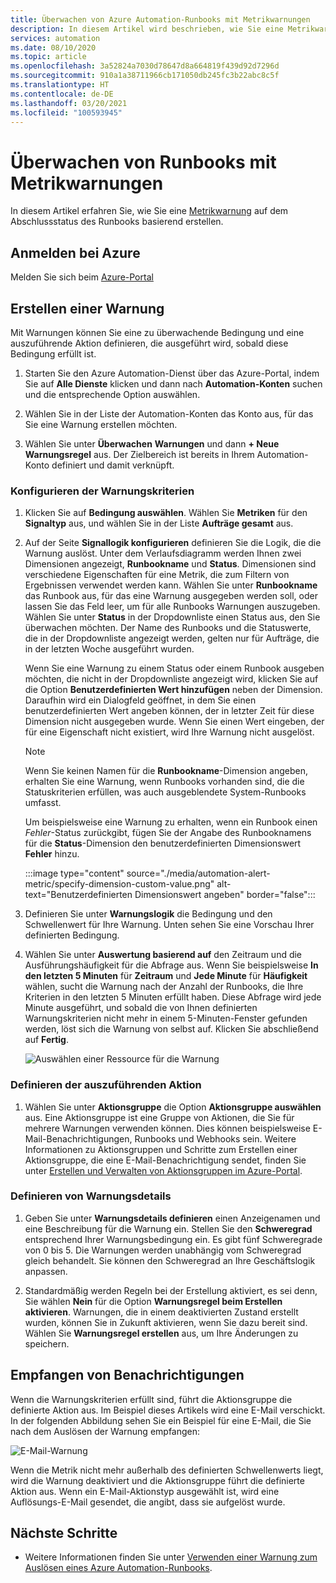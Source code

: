 ```yaml
---
title: Überwachen von Azure Automation-Runbooks mit Metrikwarnungen
description: In diesem Artikel wird beschrieben, wie Sie eine Metrikwarnung auf dem Abschlussstatus des Runbooks basierend einrichten.
services: automation
ms.date: 08/10/2020
ms.topic: article
ms.openlocfilehash: 3a52824a7030d78647d8a664819f439d92d7296d
ms.sourcegitcommit: 910a1a38711966cb171050db245fc3b22abc8c5f
ms.translationtype: HT
ms.contentlocale: de-DE
ms.lasthandoff: 03/20/2021
ms.locfileid: "100593945"
---
```

# <a name="monitor-runbooks-with-metric-alerts"></a>Überwachen von Runbooks mit Metrikwarnungen

In diesem Artikel erfahren Sie, wie Sie eine [Metrikwarnung](../azure-monitor/alerts/alerts-metric-overview.md) auf dem Abschlussstatus des Runbooks basierend erstellen.

## <a name="sign-in-to-azure"></a>Anmelden bei Azure

Melden Sie sich beim [Azure-Portal](https://portal.azure.com)

## <a name="create-alert"></a>Erstellen einer Warnung

Mit Warnungen können Sie eine zu überwachende Bedingung und eine auszuführende Aktion definieren, die ausgeführt wird, sobald diese Bedingung erfüllt ist.

1. Starten Sie den Azure Automation-Dienst über das Azure-Portal, indem Sie auf **Alle Dienste** klicken und dann nach **Automation-Konten** suchen und die entsprechende Option auswählen.

2. Wählen Sie in der Liste der Automation-Konten das Konto aus, für das Sie eine Warnung erstellen möchten. 

3. Wählen Sie unter **Überwachen** **Warnungen** und dann **+ Neue Warnungsregel** aus. Der Zielbereich ist bereits in Ihrem Automation-Konto definiert und damit verknüpft.

### <a name="configure-alert-criteria"></a>Konfigurieren der Warnungskriterien

1. Klicken Sie auf **Bedingung auswählen**. Wählen Sie **Metriken** für den **Signaltyp** aus, und wählen Sie in der Liste **Aufträge gesamt** aus.

2. Auf der Seite **Signallogik konfigurieren** definieren Sie die Logik, die die Warnung auslöst. Unter dem Verlaufsdiagramm werden Ihnen zwei Dimensionen angezeigt, **Runbookname** und **Status**. Dimensionen sind verschiedene Eigenschaften für eine Metrik, die zum Filtern von Ergebnissen verwendet werden kann. Wählen Sie unter **Runbookname** das Runbook aus, für das eine Warnung ausgegeben werden soll, oder lassen Sie das Feld leer, um für alle Runbooks Warnungen auszugeben. Wählen Sie unter **Status** in der Dropdownliste einen Status aus, den Sie überwachen möchten. Der Name des Runbooks und die Statuswerte, die in der Dropdownliste angezeigt werden, gelten nur für Aufträge, die in der letzten Woche ausgeführt wurden.

   Wenn Sie eine Warnung zu einem Status oder einem Runbook ausgeben möchten, die nicht in der Dropdownliste angezeigt wird, klicken Sie auf die Option **Benutzerdefinierten Wert hinzufügen** neben der Dimension. Daraufhin wird ein Dialogfeld geöffnet, in dem Sie einen benutzerdefinierten Wert angeben können, der in letzter Zeit für diese Dimension nicht ausgegeben wurde. Wenn Sie einen Wert eingeben, der für eine Eigenschaft nicht existiert, wird Ihre Warnung nicht ausgelöst.

   > [!NOTE]
   > Wenn Sie keinen Namen für die **Runbookname**-Dimension angeben, erhalten Sie eine Warnung, wenn Runbooks vorhanden sind, die die Statuskriterien erfüllen, was auch ausgeblendete System-Runbooks umfasst.

    Um beispielsweise eine Warnung zu erhalten, wenn ein Runbook einen _Fehler_-Status zurückgibt, fügen Sie der Angabe des Runbooknamens für die **Status**-Dimension den benutzerdefinierten Dimensionswert **Fehler** hinzu.

    :::image type="content" source="./media/automation-alert-metric/specify-dimension-custom-value.png" alt-text="Benutzerdefinierten Dimensionswert angeben" border="false":::

3. Definieren Sie unter **Warnungslogik** die Bedingung und den Schwellenwert für Ihre Warnung. Unten sehen Sie eine Vorschau Ihrer definierten Bedingung.

4. Wählen Sie unter **Auswertung basierend auf** den Zeitraum und die Ausführungshäufigkeit für die Abfrage aus. Wenn Sie beispielsweise **In den letzten 5 Minuten** für **Zeitraum** und **Jede Minute** für **Häufigkeit** wählen, sucht die Warnung nach der Anzahl der Runbooks, die Ihre Kriterien in den letzten 5 Minuten erfüllt haben. Diese Abfrage wird jede Minute ausgeführt, und sobald die von Ihnen definierten Warnungskriterien nicht mehr in einem 5-Minuten-Fenster gefunden werden, löst sich die Warnung von selbst auf. Klicken Sie abschließend auf **Fertig**.

   ![Auswählen einer Ressource für die Warnung](./media/automation-alert-activity-log/configure-signal-logic.png)

### <a name="define-the-action-to-take"></a>Definieren der auszuführenden Aktion

1. Wählen Sie unter **Aktionsgruppe** die Option **Aktionsgruppe auswählen** aus. Eine Aktionsgruppe ist eine Gruppe von Aktionen, die Sie für mehrere Warnungen verwenden können. Dies können beispielsweise E-Mail-Benachrichtigungen, Runbooks und Webhooks sein. Weitere Informationen zu Aktionsgruppen und Schritte zum Erstellen einer Aktionsgruppe, die eine E-Mail-Benachrichtigung sendet, finden Sie unter [Erstellen und Verwalten von Aktionsgruppen im Azure-Portal](../azure-monitor/alerts/action-groups.md).

### <a name="define-alert-details"></a>Definieren von Warnungsdetails

1. Geben Sie unter **Warnungsdetails definieren** einen Anzeigenamen und eine Beschreibung für die Warnung ein. Stellen Sie den **Schweregrad** entsprechend Ihrer Warnungsbedingung ein. Es gibt fünf Schweregrade von 0 bis 5. Die Warnungen werden unabhängig vom Schweregrad gleich behandelt. Sie können den Schweregrad an Ihre Geschäftslogik anpassen.

1. Standardmäßig werden Regeln bei der Erstellung aktiviert, es sei denn, Sie wählen **Nein** für die Option **Warnungsregel beim Erstellen aktivieren**. Warnungen, die in einem deaktivierten Zustand erstellt wurden, können Sie in Zukunft aktivieren, wenn Sie dazu bereit sind. Wählen Sie **Warnungsregel erstellen** aus, um Ihre Änderungen zu speichern.

## <a name="receive-notification"></a>Empfangen von Benachrichtigungen

Wenn die Warnungskriterien erfüllt sind, führt die Aktionsgruppe die definierte Aktion aus. Im Beispiel dieses Artikels wird eine E-Mail verschickt. In der folgenden Abbildung sehen Sie ein Beispiel für eine E-Mail, die Sie nach dem Auslösen der Warnung empfangen:

![E-Mail-Warnung](./media/automation-alert-activity-log/alert-email.png)

Wenn die Metrik nicht mehr außerhalb des definierten Schwellenwerts liegt, wird die Warnung deaktiviert und die Aktionsgruppe führt die definierte Aktion aus. Wenn ein E-Mail-Aktionstyp ausgewählt ist, wird eine Auflösungs-E-Mail gesendet, die angibt, dass sie aufgelöst wurde.

## <a name="next-steps"></a>Nächste Schritte

* Weitere Informationen finden Sie unter [Verwenden einer Warnung zum Auslösen eines Azure Automation-Runbooks](automation-create-alert-triggered-runbook.md).
